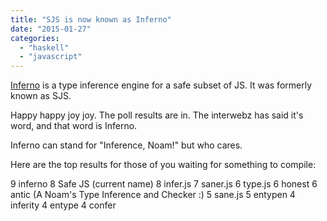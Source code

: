 ```yaml
---
title: "SJS is now known as Inferno"
date: "2015-01-27"
categories: 
  - "haskell"
  - "javascript"
---
```


[Inferno](https://github.com/sinelaw/inferno) is a type inference engine for a safe subset of JS. It was formerly known as SJS.

Happy happy joy joy. The poll results are in. The interwebz has said it's word, and that word is Inferno.

Inferno can stand for "Inference, Noam!" but who cares.

Here are the top results for those of you waiting for something to compile:

9 inferno 8 Safe JS (current name) 8 infer.js 7 saner.js 6 type.js 6 honest 6 antic (A Noam's Type Inference and Checker :) 5 sane.js 5 entypen 4 inferity 4 entype 4 confer
